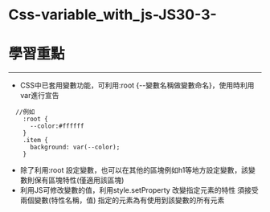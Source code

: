 # Css-variable_with_js-JS30-3-
# 學習重點
***
+ CSS中已套用變數功能，可利用:root {--變數名稱做變數命名}，使用時利用var進行宣告
``` 
  //例如
    :root {
      --color:#ffffff
    }
    .item {
      background: var(--color);
    }
``` 
+ 除了利用:root 設定變數，也可以在其他的區塊例如h1等地方設定變數，該變數則保有區塊特性(僅適用該區塊)
+ 利用JS可修改變數的值，利用style.setProperty 改變指定元素的特性 須接受兩個變數(特性名稱，值)
指定的元素為有使用到該變數的所有元素
